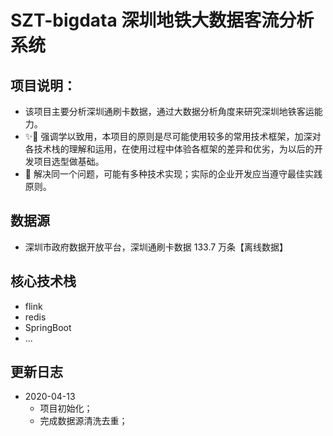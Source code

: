 # SZT-bigdata 深圳地铁大数据客流分析系统

## 项目说明：
- 该项目主要分析深圳通刷卡数据，通过大数据分析角度来研究深圳地铁客运能力。
- ✨🎉 强调学以致用，本项目的原则是尽可能使用较多的常用技术框架，加深对各技术栈的理解和运用，在使用过程中体验各框架的差异和优劣，为以后的开发项目选型做基础。
- 👑 解决同一个问题，可能有多种技术实现；实际的企业开发应当遵守最佳实践原则。


## 数据源
- 深圳市政府数据开放平台，深圳通刷卡数据 133.7 万条【离线数据】

## 核心技术栈
- flink
- redis
- SpringBoot
- ...

## 更新日志
- 2020-04-13 
    - 项目初始化；
    - 完成数据源清洗去重；
    
